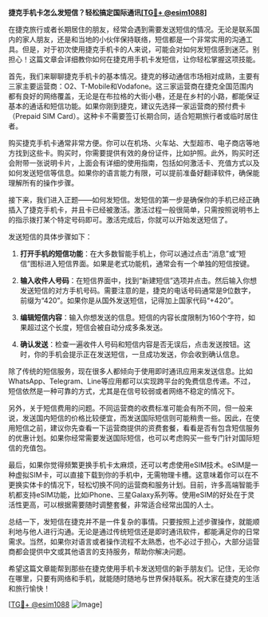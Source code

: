 **捷克手机卡怎么发短信？轻松搞定国际通讯[[TG💪+ @esim1088](https://t.me/s/esim1088)]**

在捷克旅行或者长期居住的朋友，经常会遇到需要发送短信的情况。无论是联系国内的家人朋友，还是和当地的小伙伴保持联络，短信都是一个非常实用的沟通工具。但是，对于初次使用捷克手机卡的人来说，可能会对如何发短信感到迷茫。别担心！这篇文章会详细教你如何在捷克用手机卡发短信，让你轻松掌握这项技能。

首先，我们来聊聊捷克手机卡的基本情况。捷克的移动通信市场相对成熟，主要有三家主要运营商：O2、T-Mobile和Vodafone。这三家运营商在捷克全国范围内都有良好的网络覆盖，无论是在布拉格的大街小巷，还是在乡村的小路，都能保证基本的通话和短信功能。如果你刚到捷克，建议先选择一家运营商的预付费卡（Prepaid SIM Card）。这种卡不需要签订长期合同，适合短期旅行者或临时居住者。

购买捷克手机卡通常非常方便。你可以在机场、火车站、大型超市、电子商店等地方找到这些卡。购买时，你需要提供有效的身份证件，比如护照。此外，购买时还会附带一张说明卡片，上面会有详细的使用指南，包括如何激活卡、充值方式以及如何发送短信等信息。如果你的语言能力有限，可以提前准备好翻译软件，确保能理解所有的操作步骤。

接下来，我们进入正题——如何发短信。发短信的第一步是确保你的手机已经正确插入了捷克手机卡，并且卡已经被激活。激活过程一般很简单，只需按照说明书上的指示拨打某个特定号码即可。激活完成后，你就可以开始发送短信了。

发送短信的具体步骤如下：

1. **打开手机的短信功能**：在大多数智能手机上，你可以通过点击“消息”或“短信”图标进入短信界面。如果是老式功能机，通常会有一个单独的短信按键。

2. **输入收件人号码**：在短信界面中，找到“新建短信”选项并点击。然后输入你想发送短信的对方手机号码。需要注意的是，捷克的电话号码通常是9位数字，前缀为“420”。如果你是从国外发送短信，记得加上国家代码“+420”。

3. **编辑短信内容**：输入你想发送的信息。短信的内容长度限制为160个字符，如果超过这个长度，短信会被自动分成多条发送。

4. **确认发送**：检查一遍收件人号码和短信内容是否无误后，点击发送按钮。这时，你的手机会提示正在发送短信，一旦成功发送，你会收到确认信息。

除了传统的短信服务，现在很多人都倾向于使用即时通讯应用来发送信息。比如WhatsApp、Telegram、Line等应用都可以实现跨平台的免费信息传递。不过，短信依然是一种可靠的方式，尤其是在信号较弱或者网络不稳定的情况下。

另外，关于短信费用的问题。不同运营商的收费标准可能会有所不同，但一般来说，发送国内短信的价格比较便宜，而发送国际短信则可能稍贵一些。因此，在使用短信之前，建议你先查看一下运营商提供的资费套餐，看看是否有包含短信服务的优惠计划。如果你经常需要发送国际短信，也可以考虑购买一些专门针对国际短信的充值包。

最后，如果你觉得频繁更换手机卡太麻烦，还可以考虑使用eSIM技术。eSIM是一种虚拟SIM卡，可以直接下载到你的手机中，无需物理卡槽。这意味着你可以在不更换实体卡的情况下，轻松切换不同的运营商和服务计划。目前，许多高端智能手机都支持eSIM功能，比如iPhone、三星Galaxy系列等。使用eSIM的好处在于灵活性更高，可以根据需要随时调整套餐，非常适合经常出国的人士。

总结一下，发短信在捷克并不是一件复杂的事情。只要按照上述步骤操作，就能顺利地与他人进行沟通。无论是通过传统短信还是即时通讯软件，都能满足你的日常需求。当然，如果你对语言或者操作流程不太熟悉，也不必过于担心，大部分运营商都会提供中文或其他语言的支持服务，帮助你解决问题。

希望这篇文章能帮到那些在捷克使用手机卡发送短信的新手朋友们。记住，无论你在哪里，只要有网络和手机，就能随时随地与世界保持联系。祝大家在捷克的生活和旅行愉快！

[[TG💪+ @esim1088](https://t.me/s/esim1088) ![Image](https://i.postimg.cc/4NQfJmqS/Snipaste-2025-05-13-00-14-12.png)]